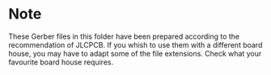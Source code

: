 # Note
These Gerber files in this folder have been prepared according to the recommendation of JLCPCB.
If you whish to use them with a different board house, you may have to adapt some of the file extensions. Check what your favourite board house requires.